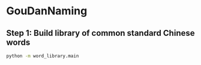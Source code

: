 # GouDanNaming

## Step 1: Build library of common standard Chinese words

``` bash
python -m word_library.main
```

